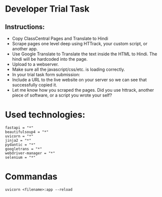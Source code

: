 # Developer Trial Task

## Instructions:

- Copy ClassCentral Pages and Translate to Hindi
- Scrape pages one level deep using HTTrack, your custom script, or another app.
- Use Google Translate to Translate the text inside the HTML to Hindi. The hindi will be hardcoded into the page.
- Upload to a webserver.
- Make sure all the javascript/css/etc. is loading correctly.
- In your trial task form submission:
- Include a URL to the live website on your server so we can see that successfully copied it.
- Let me know how you scraped the pages. Did you use httrack, another piece of software, or a script you wrote your self?

# Used technologies:

```
fastapi = "*"
beautifulsoup4 = "*"
uvicorn = "*"
jinja2 = "*"
pydantic = "*"
googletrans = "*"
webdriver-manager = "*"
selenium = "*"
```

# Commandas

```
uvicorn <filename>:app --reload
```
